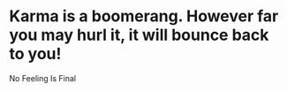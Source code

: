 # Karma is a boomerang. However far you may hurl it, it will bounce back to you!

No Feeling Is Final
